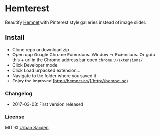 # Hemterest

Beautify [Hemnet](http://hemnet.se) with Pinterest style galleries instead of image slider.

## Install

+ Clone repo or download zip
+ Open upp Google Chrome Extensions. Window → Extensions. Or goto this + url in the Chrome address bar open `chrome://extensions/`
+ Click Developer mode
+ Click Load unpacked extension…
+ Navigate to the folder where you saved it
+ Enjoy the improved [http://hemnet.se/](http://hemnet.se)

### Changelog
+ 2017-03-03: First version released

### License

MIT © [Urban Sanden](https://twitter.com/urre)